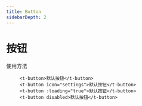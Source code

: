```yaml
---
title: Button
sidebarDepth: 2
---
```


# 按钮

使用方法

<button-demos></button-demos>  

```
     <t-button>默认按钮</t-button>
     <t-button icon="settings">默认按钮</t-button>
     <t-button :loading="true">默认按钮</t-button>
     <t-button disabled>默认按钮</t-button>
```
